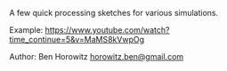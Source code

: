 A few quick processing sketches for various simulations. 

Example: https://www.youtube.com/watch?time_continue=5&v=MaMS8kVwpOg

Author: Ben Horowitz
horowitz.ben@gmail.com
